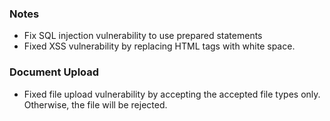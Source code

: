 ### Notes
- Fix SQL injection vulnerability to use prepared statements
- Fixed XSS vulnerability by replacing HTML tags with white space.

### Document Upload
- Fixed file upload vulnerability by accepting the accepted file types only. Otherwise,
  the file will be rejected.
